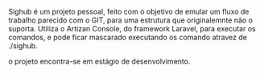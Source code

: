 Sighub é um projeto pessoal, feito com o objetivo de emular um fluxo de trabalho parecido com o GIT, para uma estrutura que originalemnte não o suporta.
Utiliza o Artizan Console, do framework Laravel, para executar os comandos, e pode ficar mascarado executando os comando atravez de ./sighub.

o projeto encontra-se em estágio de desenvolvimento.
